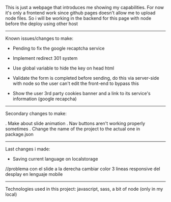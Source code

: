 This is just a webpage that introduces me showing my capabilities. For now it's only a frontend work since github pages doesn't allow me to
upload node files. So i will be working in the backend for this page with node before the deploy using other host

----------------------------------------------------------------------------------------------------------------------------
Known issues/changes to make: 

- Pending to fix the google recaptcha service

- Implement redirect 301 system

- Use global variable to hide the key on head html

- Validate the form is completed before sending, do this via server-side with node so the user can't edit the front-end to bypass this

- Show the user 3rd party cookies banner and a link to its service's information (google recapcha)

----------------------------------------------------------------------------------------------------------------------------
Secondary changes to make:

. Make about slide animation
. Nav buttons aren't working properly sometimes
. Change the name of the project to the actual one in package.json

----------------------------------------------------------------------------------------------------------------------------
Last changes i made:

- Saving current language on localstorage

 //problema con el slide  a la derecha
 cambiar color 3 lineas responsive del desplay en lenguaje mobile
 


----------------------------------------------------------------------------------------------------------------------------
Technologies used in this project:
javascript, sass, a bit of node (only in my local)
